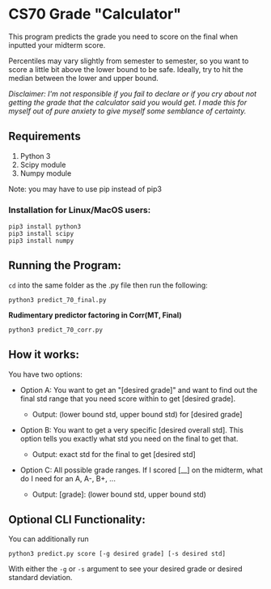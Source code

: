# CS70 Grade "Calculator"
This program predicts the grade you need to score on the final when inputted your midterm score. 

Percentiles may vary slightly from semester to semester, so you want to score a little bit above the lower bound to be safe. Ideally, try to hit the median between the lower and upper bound.

*Disclaimer: I'm not responsible if you fail to declare or if you cry about not getting the grade that the calculator said you would get. I made this for myself out of pure anxiety to give myself some semblance of certainty.*

## Requirements
1. Python 3
2. Scipy module
3. Numpy module

Note: you may have to use pip instead of pip3

### Installation for Linux/MacOS users:
```
pip3 install python3
pip3 install scipy
pip3 install numpy
```

## Running the Program:

`cd` into the same folder as the .py file then run the following: 
```
python3 predict_70_final.py
```

**Rudimentary predictor factoring in Corr(MT, Final)**
```
python3 predict_70_corr.py
```

## How it works:
You have two options:
* Option A: You want to get an "[desired grade]" and want to find out the final std range that you need score within to get [desired grade].
    * Output: (lower bound std, upper bound std) for [desired grade]

* Option B: You want to get a very specific [desired overall std]. This option tells you exactly what std you need on the final to get that. 
    * Output: exact std for the final to get [desired std]

* Option C: All possible grade ranges. If I scored [__] on the midterm, what do I need for an A, A-, B+, ...
    * Output: [grade]: (lower bound std, upper bound std)

## Optional CLI Functionality:
You can additionally run
```
python3 predict.py score [-g desired grade] [-s desired std]
```

With either the `-g` or `-s` argument to see your desired grade or desired standard deviation.
